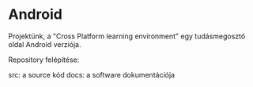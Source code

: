 # Android

Projektünk, a "Cross Platform learning environment" egy tudásmegosztó oldal Android verziója.


Repository felépítése:

src: a source kód
docs: a software dokumentációja 
